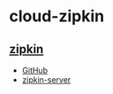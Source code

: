 # cloud-zipkin

## [zipkin](https://zipkin.io/)

- [GitHub](https://github.com/openzipkin/zipkin)
- [zipkin-server](https://repo1.maven.org/maven2/io/zipkin/java/zipkin-server/)
